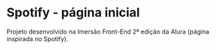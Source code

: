 # Spotify - página inicial
Projeto desenvolvido na Imersão Front-End 2ª edição da Alura (página inspirada no Spotify).
